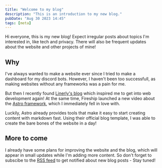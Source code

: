 ```yaml
---
title: "Welcome to my blog"
description: "This is an introduction to my new blog."
pubDate: "Aug 30 2023 14:45"
tags: [meta]
---
```


Hi everyone, this is my new blog! Expect irregular posts about topics I'm interested in, like tech
and privacy. There will also be frequent updates about the website and other projects of mine!

## Why

I've always wanted to make a website ever since I tried to make a dashboard for my discord bots.
However, I haven't been too successfull, as making websites without any frameworks was a pain for
me.

But then I recently found [Linerly's blog](https://linerly.xyz/en/blog) which inspired me to get
into web development again! At the same time, Fireship launched a new video about the
[Astro framework](https://astro.build), which I immediately fell in love with.

Luckily, Astro already provides tools that make it easy to start creating content with markdown
fast. Using their official blog template, I was able to create the bare bones of the website in a
day!

## More to come

I already have some plans for improving the website and the blog, which will appear in small updates
while I'm adding more content. So don't forget to subscibe to the [RSS feed](/blog/rss.xml) to get
notified about new blog posts - Stay tuned!
